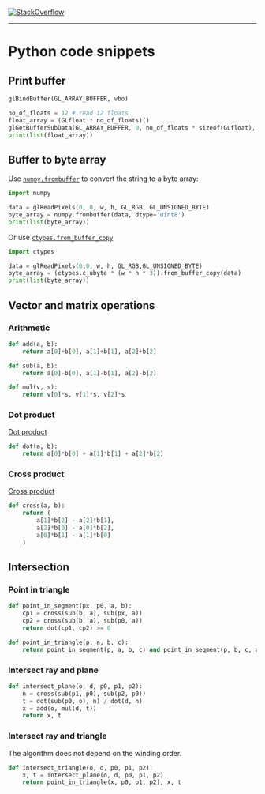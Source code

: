 
[![StackOverflow](https://stackexchange.com/users/flair/7322082.png)](https://stackoverflow.com/questions/70552903/print-the-content-of-a-vbo/70554433#70554433)

---

# Python code snippets

## Print buffer

```py
glBindBuffer(GL_ARRAY_BUFFER, vbo)

no_of_floats = 12 # read 12 floats
float_array = (GLfloat * no_of_floats)()
glGetBufferSubData(GL_ARRAY_BUFFER, 0, no_of_floats * sizeof(GLfloat), float_array)
print(list(float_array))
```

## Buffer to byte array

Use [`numpy.frombuffer`](https://numpy.org/doc/stable/reference/generated/numpy.frombuffer.html) to convert the string to a byte array:

```py
import numpy
```

```py
data = glReadPixels(0, 0, w, h, GL_RGB, GL_UNSIGNED_BYTE)
byte_array = numpy.frombuffer(data, dtype='uint8')
print(list(byte_array))
```

Or use [`ctypes.from_buffer_copy`](https://docs.python.org/3/library/ctypes.html#ctypes._CData.from_buffer_copy)

```py
import ctypes
```

```py
data = glReadPixels(0,0, w, h, GL_RGB,GL_UNSIGNED_BYTE)
byte_array = (ctypes.c_ubyte * (w * h * 3)).from_buffer_copy(data)
print(list(byte_array))
```

## Vector and matrix operations

### Arithmetic

```py
def add(a, b):
    return a[0]+b[0], a[1]+b[1], a[2]+b[2]
```

```py
def sub(a, b):
    return a[0]-b[0], a[1]-b[1], a[2]-b[2]
```

```py
def mul(v, s):
    return v[0]*s, v[1]*s, v[2]*s
```

### Dot product

[Dot product](https://en.wikipedia.org/wiki/Dot_product)

```py
def dot(a, b):
    return a[0]*b[0] + a[1]*b[1] + a[2]*b[2]
```

### Cross product

[Cross product](https://en.wikipedia.org/wiki/Cross_product)

```py
def cross(a, b):
    return (
        a[1]*b[2] - a[2]*b[1],
        a[2]*b[0] - a[0]*b[2],
        a[0]*b[1] - a[1]*b[0]
    )
```

## Intersection

### Point in triangle

```py
def point_in_segment(px, p0, a, b):
    cp1 = cross(sub(b, a), sub(px, a))
    cp2 = cross(sub(b, a), sub(p0, a))
    return dot(cp1, cp2) >= 0 
```

```py
def point_in_triangle(p, a, b, c):
    return point_in_segment(p, a, b, c) and point_in_segment(p, b, c, a) and point_in_segment(p, c, a, b)
```

### Intersect ray and plane

```py
def intersect_plane(o, d, p0, p1, p2):
    n = cross(sub(p1, p0), sub(p2, p0))
    t = dot(sub(p0, o), n) / dot(d, n)
    x = add(o, mul(d, t))
    return x, t
```

### Intersect ray and triangle

The algorithm does not depend on the winding order.

```py
def intersect_triangle(o, d, p0, p1, p2):
    x, t = intersect_plane(o, d, p0, p1, p2)
    return point_in_triangle(x, p0, p1, p2), x, t
```
